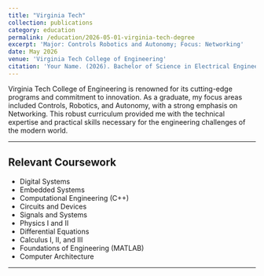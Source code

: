```yaml
---
title: "Virginia Tech"
collection: publications
category: education
permalink: /education/2026-05-01-virginia-tech-degree
excerpt: 'Major: Controls Robotics and Autonomy; Focus: Networking'
date: May 2026
venue: 'Virginia Tech College of Engineering'
citation: 'Your Name. (2026). Bachelor of Science in Electrical Engineering, Major in Controls Robotics and Autonomy. <i>Virginia Tech College of Engineering</i>.'
---
```


Virginia Tech College of Engineering is renowned for its cutting-edge programs and commitment to innovation. As a graduate, my focus areas included Controls, Robotics, and Autonomy, with a strong emphasis on Networking. This robust curriculum provided me with the technical expertise and practical skills necessary for the engineering challenges of the modern world.  

---
## Relevant Coursework

- Digital Systems
- Embedded Systems
- Computational Engineering (C++)  
- Circuits and Devices
- Signals and Systems
- Physics I and II  
- Differential Equations  
- Calculus I, II, and III 
- Foundations of Engineering (MATLAB)
- Computer Architecture

---
